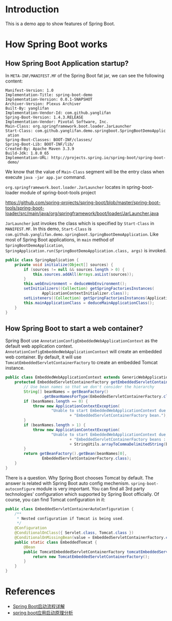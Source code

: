 # Introduction
This is a demo app to show features of Spring Boot.

# How Spring Boot works
## How Spring Boot Application startup?

In `META-INF/MANIFEST.MF` of the Spring Boot fat jar, we can see the following content:

```
Manifest-Version: 1.0
Implementation-Title: spring-boot-demo
Implementation-Version: 0.0.1-SNAPSHOT
Archiver-Version: Plexus Archiver
Built-By: yanglifan
Implementation-Vendor-Id: com.github.yanglifan
Spring-Boot-Version: 1.4.3.RELEASE
Implementation-Vendor: Pivotal Software, Inc.
Main-Class: org.springframework.boot.loader.JarLauncher
Start-Class: com.github.yanglifan.demo.springboot.SpringBootDemoApplic
 ation
Spring-Boot-Classes: BOOT-INF/classes/
Spring-Boot-Lib: BOOT-INF/lib/
Created-By: Apache Maven 3.3.9
Build-Jdk: 1.8.0_65
Implementation-URL: http://projects.spring.io/spring-boot/spring-boot-
 demo/
```

We know that the value of `Main-Class` segment will be the entry class when execute `java -jar app.jar` command.

`org.springframework.boot.loader.JarLauncher` locates in spring-boot-loader module of spring-boot-tools project

https://github.com/spring-projects/spring-boot/blob/master/spring-boot-tools/spring-boot-loader/src/main/java/org/springframework/boot/loader/JarLauncher.java

`JarLauncher` just invokes the class which is specified by `Start-Class` in `MANIFEST.MF`. In this demo, `Start-Class` is `com.github.yanglifan.demo.springboot.SpringBootDemoApplication`. Like most of Spring Boot applications, in `main` method of `SpringBootDemoApplication`, `SpringApplication.run(SpringBootDemoApplication.class, args)` is invoked.

```java
public class SpringApplication {
    private void initialize(Object[] sources) {
        if (sources != null && sources.length > 0) {
            this.sources.addAll(Arrays.asList(sources));
        }
        this.webEnvironment = deduceWebEnvironment();
        setInitializers((Collection) getSpringFactoriesInstances(
                ApplicationContextInitializer.class));
        setListeners((Collection) getSpringFactoriesInstances(ApplicationListener.class));
        this.mainApplicationClass = deduceMainApplicationClass();
    }
}
```

## How Spring Boot to start a web container?
Spring Boot use `AnnotationConfigEmbeddedWebApplicationContext` as the default web application context. `AnnotationConfigEmbeddedWebApplicationContext` will create an embedded web container. By default, it will use `TomcatEmbeddedServletContainerFactory` to create an embedded Tomcat instance.

```java
public class EmbeddedWebApplicationContext extends GenericWebApplicationContext {
    protected EmbeddedServletContainerFactory getEmbeddedServletContainerFactory() {
        // Use bean names so that we don't consider the hierarchy
        String[] beanNames = getBeanFactory()
                .getBeanNamesForType(EmbeddedServletContainerFactory.class);
        if (beanNames.length == 0) {
            throw new ApplicationContextException(
                    "Unable to start EmbeddedWebApplicationContext due to missing "
                            + "EmbeddedServletContainerFactory bean.");
        }
        if (beanNames.length > 1) {
            throw new ApplicationContextException(
                    "Unable to start EmbeddedWebApplicationContext due to multiple "
                            + "EmbeddedServletContainerFactory beans : "
                            + StringUtils.arrayToCommaDelimitedString(beanNames));
        }
        return getBeanFactory().getBean(beanNames[0],
                EmbeddedServletContainerFactory.class);
    }
}
```

There is a question. Why Spring Boot chooses Tomcat by default. The answer is related with Spring Boot auto config mechenism. `spring-boot-autoconfigure` module is very important. You can find all 3rd party technologies' configuration which supported by Spring Boot officially. Of course, you can find Tomcat configuration in it:

```java
public class EmbeddedServletContainerAutoConfiguration {
	/**
	 * Nested configuration if Tomcat is being used.
	 */
	@Configuration
	@ConditionalOnClass({ Servlet.class, Tomcat.class })
	@ConditionalOnMissingBean(value = EmbeddedServletContainerFactory.class, search = SearchStrategy.CURRENT)
	public static class EmbeddedTomcat {
		@Bean
		public TomcatEmbeddedServletContainerFactory tomcatEmbeddedServletContainerFactory() {
			return new TomcatEmbeddedServletContainerFactory();
		}
	}
}
```
# References
* [Spring Boot启动流程详解](http://zhaox.github.io/java/2016/03/22/spring-boot-start-flow)
* [spring boot应用启动原理分析](http://blog.csdn.net/hengyunabc/article/details/50120001)
